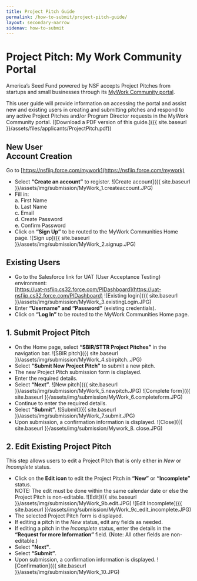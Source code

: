 ```yaml
---
title: Project Pitch Guide
permalink: /how-to-submit/project-pitch-guide/
layout: secondary-narrow
sidenav: how-to-submit
---
```

# Project Pitch: My Work Community Portal

America’s Seed Fund powered by NSF accepts Project Pitches from startups and small businesses through its [MyWork Community portal](https://nsfiip.force.com/mywork). 

This user guide will provide information on accessing the portal and assist new and existing users in creating and submitting pitches and respond to any active Project Pitches and/or Program Director requests in the MyWork Community portal. ([Download a PDF version of this guide.]({{ site.baseurl }}/assets/files/applicants/ProjectPitch.pdf))


## New User<br>Account Creation
Go to [https://nsfiip.force.com/mywork](https://nsfiip.force.com/mywork)
  - Select <strong>“Create an account”</strong> to register.
  ![Create account]({{ site.baseurl }}/assets/img/submission/MyWork_1.createaccount.JPG)
  - Fill in:<br>a. First Name<br>b.	Last Name<br>c.	Email<br>d.	Create Password<br>e.	Confirm Password
  - Click on <strong>“Sign Up”</strong> to be routed to the MyWork Communities Home page.
  ![Sign up]({{ site.baseurl }}/assets/img/submission/MyWork_2.signup.JPG)
  
## Existing Users
  - Go to the Salesforce link for UAT (User Acceptance Testing) environment:<br>[https://uat-nsfiip.cs32.force.com/PIDashboard](https://uat-nsfiip.cs32.force.com/PIDashboard)
  ![Existing login]({{ site.baseurl }}/assets/img/submission/MyWork_3.existingLogin.JPG)
  - Enter <strong>“Username” and “Password”</strong> (existing credentials).
  - Click on <strong>“Log In”</strong> to be routed to the MyWork Communities Home page.

## 1. Submit Project Pitch
  - On the Home page, select <strong>“SBIR/STTR Project Pitches”</strong> in the navigation bar.
  ![SBIR pitch]({{ site.baseurl }}/assets/img/submission/MyWork_4.sbirpitch..JPG)
  - Select <strong>“Submit New Project Pitch”</strong> to submit a new pitch.
  - The new Project Pitch submission form is displayed.
  - Enter the required details.
  - Select <strong>“Next”</strong>.
  ![New pitch]({{ site.baseurl }}/assets/img/submission/MyWork_5.newpitch.JPG)
  ![Complete form]({{ site.baseurl }}/assets/img/submission/MyWork_6.completeform.JPG)
  - Continue to enter the required details.
  - Select <strong>“Submit”</strong>.
  ![Submit]({{ site.baseurl }}/assets/img/submission/MyWork_7.submit.JPG)
  - Upon submission, a confirmation information is displayed.
  ![Close]({{ site.baseurl }}/assets/img/submission/Mywork_8. close.JPG)  

## 2. Edit Existing Project Pitch
  This step allows users to edit a Project Pitch that is only either in <em>New</em> or <em>Incomplete</em> status. 
  - Click on the <strong>Edit icon</strong> to edit the Project Pitch in <strong>“New”</strong> or <strong>“Incomplete”</strong> status.<br>NOTE: The edit must be done within the same calendar date or else the Project Pitch is non-editable.
  ![Edit]({{ site.baseurl }}/assets/img/submission/MyWork_9b.edit.JPG)
  ![Edit Incomplete]({{ site.baseurl }}/assets/img/submission/MyWork_9c_edit_incomplete.JPG)
  - The selected Project Pitch form is displayed.
  - If editing a pitch in the <em>New</em> status, edit any fields as needed.
  - If editing a pitch in the <em>Incomplete</em> status, enter the details in the <strong>“Request for more Information”</strong> field. (Note: All other fields are non-editable.)
  - Select <strong>"Next"</strong>.
  - Select <strong>“Submit”</strong>.
  - Upon submission, a confirmation information is displayed.
  ![Confirmation]({{ site.baseurl }}/assets/img/submission/MyWork_10.JPG)
  
  
